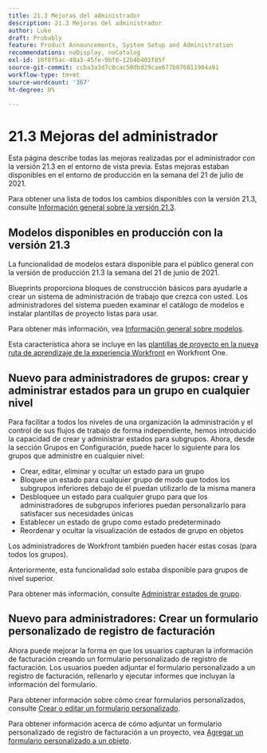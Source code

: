 ```yaml
---
title: 21.3 Mejoras del administrador
description: 21.3 Mejoras del administrador
author: Luke
draft: Probably
feature: Product Announcements, System Setup and Administration
recommendations: noDisplay, noCatalog
exl-id: 18f8f5ac-48a3-45fe-9bf0-12b4b402f85f
source-git-commit: ccba3a3d7c0cac50dbd29cae677b076811904a91
workflow-type: tm+mt
source-wordcount: '367'
ht-degree: 0%

---
```


# 21.3 Mejoras del administrador

Esta página describe todas las mejoras realizadas por el administrador con la versión 21.3 en el entorno de vista previa. Estas mejoras estaban disponibles en el entorno de producción en la semana del 21 de julio de 2021.

Para obtener una lista de todos los cambios disponibles con la versión 21.3, consulte [Información general sobre la versión 21.3](../../../product-announcements/product-releases/21.3-release-activity/21-3-release-overview.md).

## Modelos disponibles en producción con la versión 21.3

La funcionalidad de modelos estará disponible para el público general con la versión de producción 21.3 la semana del 21 de junio de 2021.

Blueprints proporciona bloques de construcción básicos para ayudarle a crear un sistema de administración de trabajo que crezca con usted. Los administradores del sistema pueden examinar el catálogo de modelos e instalar plantillas de proyecto listas para usar.

Para obtener más información, vea [Información general sobre modelos](../../../administration-and-setup/blueprints/blueprints-overview.md).

Esta característica ahora se incluye en las [plantillas de proyecto en la nueva ruta de aprendizaje de la experiencia Workfront](https://one.workfront.com/s/learningpath4/project-templates-in-the-new-workfront-experience-MCGLS7GRNLDZDFPF6AEOGIDZFDG4) en Workfront One.

## Nuevo para administradores de grupos: crear y administrar estados para un grupo en cualquier nivel

Para facilitar a todos los niveles de una organización la administración y el control de sus flujos de trabajo de forma independiente, hemos introducido la capacidad de crear y administrar estados para subgrupos. Ahora, desde la sección Grupos en Configuración, puede hacer lo siguiente para los grupos que administre en cualquier nivel:

* Crear, editar, eliminar y ocultar un estado para un grupo
* Bloquee un estado para cualquier grupo de modo que todos los subgrupos inferiores debajo de él puedan utilizarlo de la misma manera
* Desbloquee un estado para cualquier grupo para que los administradores de subgrupos inferiores puedan personalizarlo para satisfacer sus necesidades únicas
* Establecer un estado de grupo como estado predeterminado
* Reordenar y ocultar la visualización de estados de grupo en objetos

Los administradores de Workfront también pueden hacer estas cosas (para todos los grupos).

Anteriormente, esta funcionalidad solo estaba disponible para grupos de nivel superior.

Para obtener más información, consulte [Administrar estados de grupo](../../../administration-and-setup/manage-groups/manage-group-statuses/manage-group-statuses.md).

## Nuevo para administradores: Crear un formulario personalizado de registro de facturación

Ahora puede mejorar la forma en que los usuarios capturan la información de facturación creando un formulario personalizado de registro de facturación. Los usuarios pueden adjuntar el formulario personalizado a un registro de facturación, rellenarlo y ejecutar informes que incluyan la información del formulario.

Para obtener información sobre cómo crear formularios personalizados, consulte [Crear o editar un formulario personalizado](../../../administration-and-setup/customize-workfront/create-manage-custom-forms/create-or-edit-a-custom-form.md).

Para obtener información acerca de cómo adjuntar un formulario personalizado de registro de facturación a un proyecto, vea [Agregar un formulario personalizado a un objeto](../../../workfront-basics/work-with-custom-forms/add-a-custom-form-to-an-object.md).

